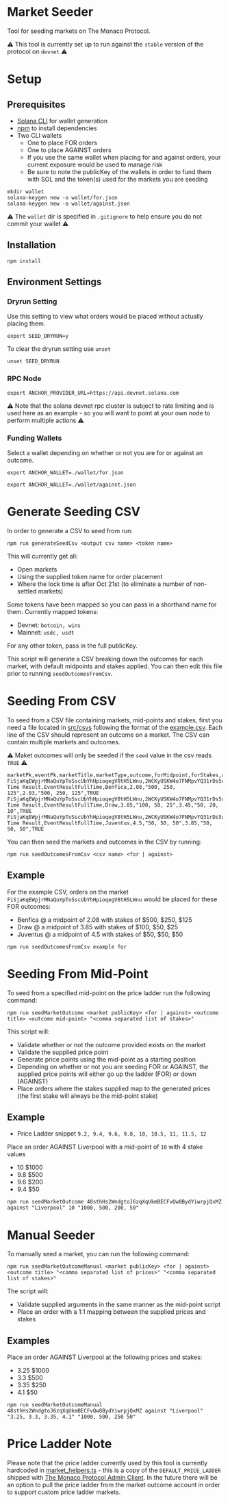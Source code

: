 # Market Seeder

Tool for seeding markets on The Monaco Protocol.

⚠️ This tool is currently set up to run against the `stable` version of the protocol on `devnet` ⚠️

# Setup

## Prerequisites

- [Solana CLI](https://docs.solana.com/cli/install-solana-cli-tools) for wallet generation
- [npm](https://docs.npmjs.com/downloading-and-installing-node-js-and-npm) to install dependencies
- Two CLI wallets
  - One to place FOR orders
  - One to place AGAINST orders
  - If you use the same wallet when placing for and against orders, your current exposure would be used to manage risk
  - Be sure to note the publicKey of the wallets in order to fund them with SOL and the token(s) used for the markets you are seeding

```
mkdir wallet
solana-keygen new -o wallet/for.json
solana-keygen new -o wallet/against.json
```

⚠️ The `wallet` dir is specified in `.gitignore` to help ensure you do not commit your wallet ⚠️

## Installation

```
npm install
```

## Environment Settings

### Dryrun Setting

Use this setting to view what orders would be placed without actually placing them.

```
export SEED_DRYRUN=y
```

To clear the dryrun setting use `unset`

```
unset SEED_DRYRUN
```

### RPC Node

```
export ANCHOR_PROVIDER_URL=https://api.devnet.solana.com
```

⚠️ Note that the solana devnet rpc cluster is subject to rate limiting and is used here as an example - so you will want to point at your own node to perform multiple actions ⚠️

### Funding Wallets

Select a wallet depending on whether or not you are for or against an outcome.

```
export ANCHOR_WALLET=./wallet/for.json
```
```
export ANCHOR_WALLET=./wallet/against.json
```

# Generate Seeding CSV

In order to generate a CSV to seed from run:

```
npm run generateSeedCsv <output csv name> <token name>
```

This will currently get all:

- Open markets
- Using the supplied token name for order placement
- Where the lock time is after Oct 21st (to eliminate a number of non-settled markets)

Some tokens have been mapped so you can pass in a shorthand name for them. Currently mapped tokens:

- Devnet: `betcoin, wins`
- Mainnet: `usdc, usdt`

For any other token, pass in the full publicKey.

This script will generate a CSV breaking down the outcomes for each market, with default midpoints and stakes applied. You can then edit this file prior to running `seedOutcomesFromCsv`.

# Seeding From CSV

To seed from a CSV file containing markets, mid-points and stakes, first you need a file located in [src/csvs](src/csvs/) following the format of the [example.csv](src/csvs/example.csv). Each line of the CSV should represent an outcome on a market. The CSV can contain multiple markets and outcomes.

⚠️ Maket outcomes will only be seeded if the `seed` value in the csv reads `TRUE` ⚠️

```
marketPk,eventPk,marketTitle,marketType,outcome,forMidpoint,forStakes,againstMidpoint,againstStakes,seed
FiSjaKqEWpjrMNaQuYpToSscUbYhHpioqegV8tH5LWnu,2WCKyUSKW4o7FNMpvYQ31rDs5rVMJitu3qYqxGuq9onK,Full Time Result,EventResultFullTime,Benfica,2.08,"500, 250, 125",2.03,"500, 250, 125",TRUE
FiSjaKqEWpjrMNaQuYpToSscUbYhHpioqegV8tH5LWnu,2WCKyUSKW4o7FNMpvYQ31rDs5rVMJitu3qYqxGuq9onK,Full Time Result,EventResultFullTime,Draw,3.85,"100, 50, 25",3.45,"50, 20, 10",TRUE
FiSjaKqEWpjrMNaQuYpToSscUbYhHpioqegV8tH5LWnu,2WCKyUSKW4o7FNMpvYQ31rDs5rVMJitu3qYqxGuq9onK,Full Time Result,EventResultFullTime,Juventus,4.5,"50, 50, 50",3.85,"50, 50, 50",TRUE
```

You can then seed the markets and outcomes in the CSV by running:

```
npm run seedOutcomesFromCsv <csv name> <for | against>
```

## Example

For the example CSV, orders on the market `FiSjaKqEWpjrMNaQuYpToSscUbYhHpioqegV8tH5LWnu` would be placed for these FOR outcomes:

- Benfica @ a midpoint of 2.08 with stakes of $500, $250, $125
- Draw @ a midpoint of 3.85 with stakes of $100, $50, $25
- Juventus @ a midpoint of 4.5 with stakes of $50, $50, $50

```
npm run seedOutcomesFromCsv example for
```

# Seeding From Mid-Point

To seed from a specified mid-point on the price ladder run the following command:

```
npm run seedMarketOutcome <market publicKey> <for | against> <outcome title> <outcome mid-point> "<comma separated list of stakes>"
```

This script will:

- Validate whether or not the outcome provided exists on the market
- Validate the supplied price point
- Generate price points using the mid-point as a starting position
- Depending on whether or not you are seeding FOR or AGAINST, the supplied price points will either go up the ladder (FOR) or down (AGAINST)
- Place orders where the stakes supplied map to the generated prices (the first stake will always be the mid-point stake)

## Example

- Price Ladder snippet `9.2, 9.4, 9.6, 9.8, 10, 10.5, 11, 11.5, 12`

Place an order AGAINST Liverpool with a mid-point of `10` with 4 stake values

- 10 $1000
- 9.8 $500
- 9.6 $200
- 9.4 $50

```
npm run seedMarketOutcome 48sthHs2WndgtoJ6zqXqUkmBECFvQw8BydYiwrpjQxMZ against "Liverpool" 10 "1000, 500, 200, 50"
```

# Manual Seeder

To manually seed a market, you can run the following command:

```
npm run seedMarketOutcomeManual <market publicKey> <for | against> <outcome title> "<comma separated list of prices>" "<comma separated list of stakes>"
```

The script will:

- Validate supplied arguments in the same manner as the mid-point script
- Place an order with a 1:1 mapping between the supplied prices and stakes

## Examples

Place an order AGAINST Liverpool at the following prices and stakes:

- 3.25 $1000
- 3.3 $500
- 3.35 $250
- 4.1 $50

```
npm run seedMarketOutcomeManual 48sthHs2WndgtoJ6zqXqUkmBECFvQw8BydYiwrpjQxMZ against "Liverpool" "3.25, 3.3, 3.35, 4.1" "1000, 500, 250 50"
```

# Price Ladder Note

Please note that the price ladder currently used by this tool is currently hardcoded in [market_helpers.ts](src/market_helpers.ts) - this is a copy of the `DEFAULT_PRICE_LADDER` shipped with [The Monaco Protocol Admin Client](https://github.com/MonacoProtocol/admin-client/blob/main/types/default_price_ladder.ts). In the future there will be an option to pull the price ladder from the market outcome account in order to support custom price ladder markets.
